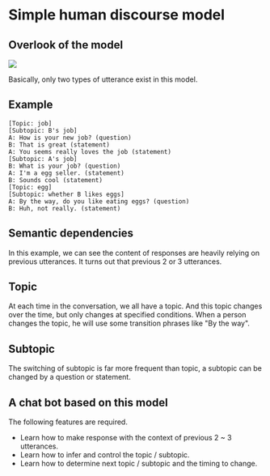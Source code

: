 Simple human discourse model
===

Overlook of the model
---

![](https://docs.google.com/drawings/d/1z3DOPFLsRDmjqLN9DXBq-kmuGFB81NP8Vwx8S8nsmss/pub?w=600&amp;h=400)

Basically, only two types of utterance exist in this model.

Example
----

```
[Topic: job]
[Subtopic: B's job]
A: How is your new job? (question)
B: That is great (statement)
A: You seems really loves the job (statement)
[Subtopic: A's job]
B: What is your job? (question)
A: I'm a egg seller. (statement)
B: Sounds cool (statement)
[Topic: egg]
[Subtopic: whether B likes eggs]
A: By the way, do you like eating eggs? (question)
B: Huh, not really. (statement)
```

Semantic dependencies
---
In this example, we can see the content of responses are heavily relying on previous utterances. It turns out that previous 2 or 3 utterances.

Topic
---
At each time in the conversation, we all have a topic. And this topic changes over the time, but only changes at specified conditions. When a person changes the topic, he will use some transition phrases like "By the way".

Subtopic
---
The switching of subtopic is far more frequent than topic, a subtopic can be changed by a question or statement.

A chat bot based on this model
---

The following features are required.
- Learn how to make response with the context of previous 2 ~ 3 utterances.
- Learn how to infer and control the topic / subtopic.
- Learn how to determine next topic / subtopic and the timing to change.

